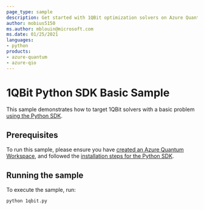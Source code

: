 ```yaml
---
page_type: sample
description: Get started with 1QBit optimization solvers on Azure Quantum
author: mobius5150
ms.author: mblouin@microsoft.com
ms.date: 01/25/2021
languages:
- python
products:
- azure-quantum
- azure-qio
---
```


# 1QBit Python SDK Basic Sample

This sample demonstrates how to target 1QBit solvers with a basic problem [using the Python SDK](https://docs.microsoft.com/azure/quantum/how-to-use-the-python-sdk).

## Prerequisites

To run this sample, please ensure you have [created an Azure Quantum Workspace](https://docs.microsoft.com/azure/quantum/how-to-create-quantum-workspaces-with-the-azure-portal), and followed the [installation steps for the Python SDK](https://docs.microsoft.com/azure/quantum/how-to-use-the-python-sdk).

## Running the sample

To execute the sample, run:

```bash
python 1qbit.py
```
